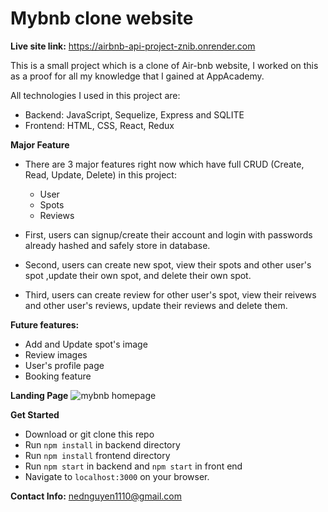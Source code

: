 # Mybnb clone website

**Live site link:**
https://airbnb-api-project-znib.onrender.com

This is a small project which is a clone of Air-bnb website, I worked on this as a proof for all my knowledge that I gained at AppAcademy.

All technologies I used in this project are:
 - Backend: JavaScript, Sequelize, Express and SQLITE
 - Frontend: HTML, CSS, React, Redux
 
**Major Feature**
- There are 3 major features right now which have full CRUD (Create, Read, Update, Delete) in this project:
  - User
  - Spots
  - Reviews

- First, users can signup/create their account and login with passwords already hashed and safely store in database.
- Second, users can create new spot, view their spots and other user's spot ,update their own spot, and delete their own spot.
- Third, users can create review for other user's spot, view their reivews and other user's reviews, update their reviews and delete them.

**Future features:**
 - Add and Update spot's image
 - Review images
 - User's profile page
 - Booking feature
 
 **Landing Page**
 ![mybnb homepage](https://user-images.githubusercontent.com/112263162/213964408-6af51796-c863-45c1-9063-404b390ff062.png)

 **Get Started**
 - Download or git clone this repo
 - Run `npm install` in backend directory
 - Run `npm install` frontend directory
 - Run `npm start` in backend and `npm start` in front end
 - Navigate to `localhost:3000` on your browser.
 
 **Contact Info:** 
 nednguyen1110@gmail.com
